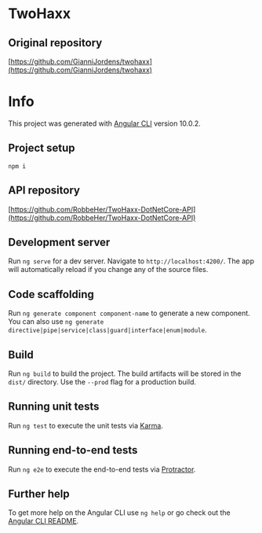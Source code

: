 # TwoHaxx

## Original repository
[https://github.com/GianniJordens/twohaxx](https://github.com/GianniJordens/twohaxx)

# Info
This project was generated with [Angular CLI](https://github.com/angular/angular-cli) version 10.0.2.

## Project setup
``npm i``

## API repository
[https://github.com/RobbeHer/TwoHaxx-DotNetCore-API](https://github.com/RobbeHer/TwoHaxx-DotNetCore-API)

## Development server

Run `ng serve` for a dev server. Navigate to `http://localhost:4200/`. The app will automatically reload if you change any of the source files.

## Code scaffolding

Run `ng generate component component-name` to generate a new component. You can also use `ng generate directive|pipe|service|class|guard|interface|enum|module`.

## Build

Run `ng build` to build the project. The build artifacts will be stored in the `dist/` directory. Use the `--prod` flag for a production build.

## Running unit tests

Run `ng test` to execute the unit tests via [Karma](https://karma-runner.github.io).

## Running end-to-end tests

Run `ng e2e` to execute the end-to-end tests via [Protractor](http://www.protractortest.org/).

## Further help

To get more help on the Angular CLI use `ng help` or go check out the [Angular CLI README](https://github.com/angular/angular-cli/blob/master/README.md).
